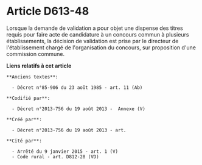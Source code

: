 # Article D613-48

Lorsque la demande de validation a pour objet une dispense des titres requis pour faire acte de candidature à un concours
commun à plusieurs établissements, la décision de validation est prise par le directeur de l'établissement chargé de
l'organisation du concours, sur proposition d'une commission commune.

**Liens relatifs à cet article**

	**Anciens textes**:

	  - Décret n°85-906 du 23 août 1985 - art. 11 (Ab)

	**Codifié par**:

	  - Décret n°2013-756 du 19 août 2013 -  Annexe (V)

	**Créé par**:

	  - Décret n°2013-756 du 19 août 2013 - art.

	**Cité par**:

	  - Arrêté du 9 janvier 2015 - art. 1 (V)
	  - Code rural - art. D812-28 (VD)

